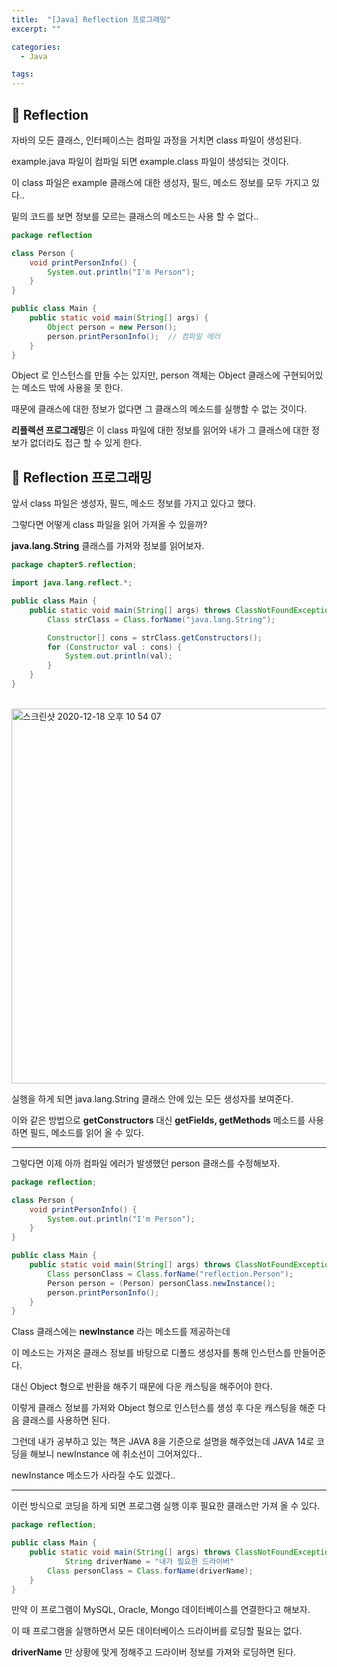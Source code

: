 ```yaml
---
title:  "[Java] Reflection 프로그래밍"
excerpt: ""

categories:
  - Java

tags:
---
```


## 🍪 Reflection

자바의 모든 클래스, 인터페이스는 컴파일 과정을 거치면 class 파일이 생성된다.

example.java 파일이 컴파일 되면 example.class 파일이 생성되는 것이다.

이 class 파일은 example 클래스에 대한 생성자, 필드, 메소드 정보를 모두 가지고 있다..

밑의 코드를 보면 정보를 모르는 클래스의 메소드는 사용 할 수 없다..

```java
package reflection

class Person {
    void printPersonInfo() {
        System.out.println("I'm Person");
    }
}

public class Main {
    public static void main(String[] args) {
        Object person = new Person();
        person.printPersonInfo();  // 컴파일 에러
    }
}
```

Object 로 인스턴스를 만들 수는 있지만, person 객체는 Object 클래스에 구현되어있는 메소드 밖에 사용을 못 한다.

때문에 클래스에 대한 정보가 없다면 그 클래스의 메소드를 실행할 수 없는 것이다.

**리플렉션 프로그래밍**은 이 class 파일에 대한 정보를 읽어와 내가 그 클래스에 대한 정보가 없더라도 접근 할 수 있게 한다.

## 🎂 Reflection 프로그래밍

앞서 class 파일은 생성자, 필드, 메소드 정보를 가지고 있다고 했다.

그렇다면 어떻게 class 파일을 읽어 가져올 수 있을까?

**java.lang.String** 클래스를 가져와 정보를 읽어보자.

```java
package chapter5.reflection;

import java.lang.reflect.*;

public class Main {
    public static void main(String[] args) throws ClassNotFoundException {
        Class strClass = Class.forName("java.lang.String");

        Constructor[] cons = strClass.getConstructors();
        for (Constructor val : cons) {
            System.out.println(val);
        }
    }
}
```

 <br>

<img width="600" alt="스크린샷 2020-12-18 오후 10 54 07" src="https://user-images.githubusercontent.com/54533309/102622113-f0b75500-4183-11eb-9eb1-f2085d0ef715.png">

실행을 하게 되면 java.lang.String 클래스 안에 있는 모든 생성자를 보여준다.

이와 같은 방법으로 **getConstructors** 대신 **getFields, getMethods** 메소드를 사용하면 필드, 메소드를 읽어 올 수 있다.

---

그렇다면 이제 아까 컴파일 에러가 발생했던 person 클래스를 수정해보자.

```java
package reflection;

class Person {
    void printPersonInfo() {
        System.out.println("I'm Person");
    }
}

public class Main {
    public static void main(String[] args) throws ClassNotFoundException, InstantiationException, IllegalAccessException {
        Class personClass = Class.forName("reflection.Person");
        Person person = (Person) personClass.newInstance();
        person.printPersonInfo();
    }
}
```

Class 클래스에는 **newInstance** 라는 메소드를 제공하는데

이 메소드는 가져온 클래스 정보를 바탕으로 디폴드 생성자를 통해 인스턴스를 만들어준다.

대신 Object 형으로 반환을 해주기 때문에 다운 캐스팅을 해주어야 한다.

이렇게 클래스 정보를 가져와 Object 형으로 인스턴스를 생성 후 다운 캐스팅을 해준 다음 클래스를 사용하면 된다.

그런데 내가 공부하고 있는 책은 JAVA 8을 기준으로 설명을 해주었는데 JAVA 14로 코딩을 해보니 newInstance 에 취소선이 그어져있다..

newInstance 메소드가 사라질 수도 있겠다..

---

이런 방식으로 코딩을 하게 되면 프로그램 실행 이후 필요한 클래스만 가져 올 수 있다.

```java
package reflection;

public class Main {
    public static void main(String[] args) throws ClassNotFoundException, InstantiationException, IllegalAccessException {
    		String driverName = "내가 필요한 드라이버"
        Class personClass = Class.forName(driverName);
    }
}
```

만약 이 프로그램이 MySQL, Oracle, Mongo 데이터베이스를 연결한다고 해보자.

이 때 프로그램을 실행하면서 모든 데이터베이스 드라이버를 로딩할 필요는 없다.

**driverName** 만 상황에 맞게 정해주고 드라이버 정보를 가져와 로딩하면 된다.

<br>

